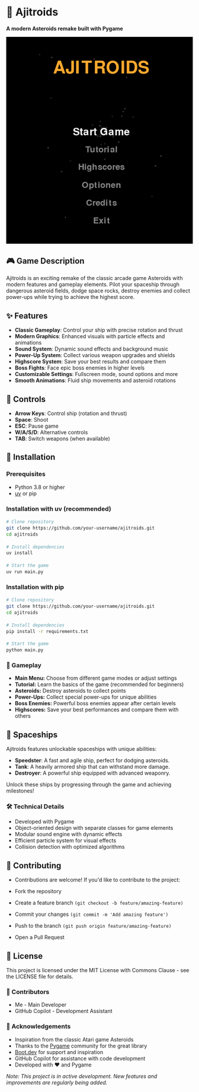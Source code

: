 # 🚀 Ajitroids

**A modern Asteroids remake built with Pygame**

![Ajitroids Screenshot](screenshots/Ajitroids_title.png)

## 🎮 Game Description

Ajitroids is an exciting remake of the classic arcade game Asteroids with modern features and gameplay elements. Pilot your spaceship through dangerous asteroid fields, dodge space rocks, destroy enemies and collect power-ups while trying to achieve the highest score.

## ✨ Features

- **Classic Gameplay**: Control your ship with precise rotation and thrust
- **Modern Graphics**: Enhanced visuals with particle effects and animations
- **Sound System**: Dynamic sound effects and background music
- **Power-Up System**: Collect various weapon upgrades and shields
- **Highscore System**: Save your best results and compare them
- **Boss Fights**: Face epic boss enemies in higher levels
- **Customizable Settings**: Fullscreen mode, sound options and more
- **Smooth Animations**: Fluid ship movements and asteroid rotations

## 🎯 Controls

- **Arrow Keys**: Control ship (rotation and thrust)
- **Space**: Shoot
- **ESC**: Pause game
- **W/A/S/D**: Alternative controls
- **TAB**: Switch weapons (when available)

## 🚀 Installation

### Prerequisites

- Python 3.8 or higher
- [uv](https://github.com/astral-sh/uv) or pip

### Installation with uv (recommended)

```bash
# Clone repository
git clone https://github.com/your-username/ajitroids.git
cd ajitroids

# Install dependencies
uv install

# Start the game
uv run main.py
```

### Installation with pip

```bash
# Clone repository
git clone https://github.com/your-username/ajitroids.git
cd ajitroids

# Install dependencies
pip install -r requirements.txt

# Start the game
python main.py
```

### 🌟 Gameplay

- **Main Menu:** Choose from different game modes or adjust settings
- **Tutorial:** Learn the basics of the game (recommended for beginners)
- **Asteroids:** Destroy asteroids to collect points
- **Power-Ups:** Collect special power-ups for unique abilities
- **Boss Enemies:** Powerful boss enemies appear after certain levels
- **Highscores:** Save your best performances and compare them with others

## 🚀 Spaceships

Ajitroids features unlockable spaceships with unique abilities:

- **Speedster**: A fast and agile ship, perfect for dodging asteroids.
- **Tank**: A heavily armored ship that can withstand more damage.
- **Destroyer**: A powerful ship equipped with advanced weaponry.

Unlock these ships by progressing through the game and achieving milestones!

### 🛠️ Technical Details

- Developed with Pygame
- Object-oriented design with separate classes for game elements
- Modular sound engine with dynamic effects
- Efficient particle system for visual effects
- Collision detection with optimized algorithms

## 🤝 Contributing
- Contributions are welcome! If you'd like to contribute to the project:

- Fork the repository
- Create a feature branch ```(git checkout -b feature/amazing-feature)```
- Commit your changes ```(git commit -m 'Add amazing feature')```
- Push to the branch ```(git push origin feature/amazing-feature)```
- Open a Pull Request

## 📜 License
This project is licensed under the MIT License with Commons Clause - see the LICENSE file for details.

### 👥 Contributors
- Me - Main Developer
- GitHub Copilot - Development Assistant

### 🙏 Acknowledgements
- Inspiration from the classic Atari game Asteroids
- Thanks to the [Pygame](https://www.pygame.org/ "Pygame Homepage") community for the great library
- [Boot.dev](https://www.boot.dev/ "Boot.dev Homepage") for support and inspiration
- GitHub Copilot for assistance with code development
- Developed with ❤️ and Pygame

*Note: This project is in active development. New features and improvements are regularly being added.*